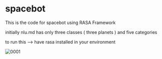 # spacebot

This is the code for spacebot using RASA Framework

initially nlu.md has only three classes ( three planets ) and five categories 

to run this 
--> have rasa installed in your environment 

![0001](https://user-images.githubusercontent.com/47123679/119630721-d5d0c700-be2c-11eb-988c-84f07f9510c1.jpg)

